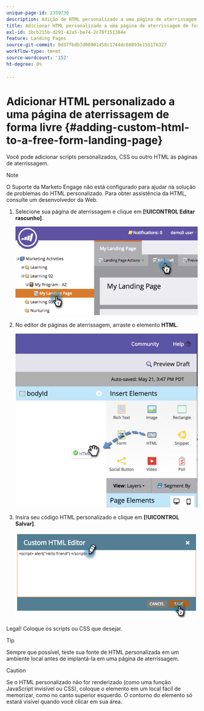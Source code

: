 ```yaml
---
unique-page-id: 2359730
description: Adição de HTML personalizado a uma página de aterrissagem de formato livre - Documentação do Marketo - Documentação do produto
title: Adicionar HTML personalizado a uma página de aterrissagem de forma livre
exl-id: 1bcb215b-d291-42a5-be74-2c78f151384e
feature: Landing Pages
source-git-commit: 0d37fbdb7d08901458c1744dc68893e155176327
workflow-type: tm+mt
source-wordcount: '152'
ht-degree: 0%

---
```


# Adicionar HTML personalizado a uma página de aterrissagem de forma livre {#adding-custom-html-to-a-free-form-landing-page}

Você pode adicionar scripts personalizados, CSS ou outro HTML às páginas de aterrissagem.

>[!NOTE]
>
>O Suporte da Marketo Engage não está configurado para ajudar na solução de problemas do HTML personalizado. Para obter assistência da HTML, consulte um desenvolvedor da Web.

1. Selecione sua página de aterrissagem e clique em **[!UICONTROL Editar rascunho]**.

   ![](assets/image2014-9-17-12-3a2-3a15.png)

1. No editor de páginas de aterrissagem, arraste o elemento **HTML**.

   ![](assets/image2015-5-21-15-3a52-3a42.png)

1. Insira seu código HTML personalizado e clique em **[!UICONTROL Salvar]**.

   ![](assets/image2014-9-17-12-3a3-3a39.png)

Legal! Coloque os scripts ou CSS que desejar.

>[!TIP]
>
>Sempre que possível, teste sua fonte de HTML personalizada em um ambiente local antes de implantá-la em uma página de aterrissagem.

>[!CAUTION]
>
>Se o HTML personalizado não for renderizado (como uma função JavaScript invisível ou CSS), coloque o elemento em um local fácil de memorizar, como no canto superior esquerdo. O contorno do elemento só estará visível quando você clicar em sua área.
